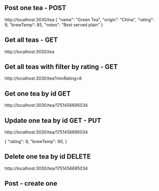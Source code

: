 ## Post one tea - POST

http://localhost:3030/tea
{
"name": "Green Tea",
"origin": "China",
"rating": 9,
"brewTemp": 85,
"notes": "Best served plain"
}

## Get all teas - GET

http://localhost:3030/tea

## Get all teas with filter by rating - GET

http://localhost:3030/tea?minRating=8

## Get one tea by id GET

http://localhost:3030/tea/1751456695034

## Update one tea by id GET - PUT

http://localhost:3030/tea/1751456695034

{
"rating": 8,
"brewTemp": 90,
}

## Delete one tea by id DELETE

http://localhost:3030/tea/1751456695034

## Post - create one
